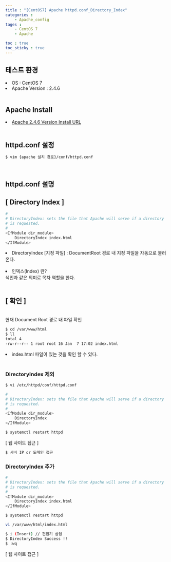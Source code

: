 ```yaml
---
title : "[CentOS7] Apache httpd.conf_Directory_Index"
categories :
    - Apache_config
tages :
    - CentOS 7
    - Apache

toc : true
toc_sticky : true
---
```


## 테스트 환경
<li>OS : CentOS 7</li>
<li>Apache Version : 2.4.6</li>
<br>

## Apache Install
<li> <a href="https://hyundo0630.github.io/install/CentOS-7-Apache-Install/"> Apache 2.4.6 Version Install URL </a></li>
<br>

## httpd.conf 설정
```bash
$ vim {apache 설치 경로}/conf/httpd.conf
```
<br>

## httpd.conf 설명

## [ Directory Index ]

```bash
#
# DirectoryIndex: sets the file that Apache will serve if a directory
# is requested.
#
<IfModule dir_module>
    DirectoryIndex index.html
</IfModule>
```
<li>DirectoryIndex [지정 파일] : DocumentRoot 경로 내 지정 파일을 자동으로 불러온다. </li><br>
<li>인덱스(Index) 란?</li>
색인과 같은 의미로 목차 역할을 한다.
<br><br>

## [ 확인 ]
<br>
현재 Document Root 경로 내 파일 확인

```bash
$ cd /var/www/html
$ ll
total 4
-rw-r--r-- 1 root root 16 Jan  7 17:02 index.html
```
<li> index.html 파일이 있는 것을 확인 할 수 있다.</li><br>

### DirectoryIndex 제외
```bash
$ vi /etc/httpd/conf/httpd.conf
```
```bash
#
# DirectoryIndex: sets the file that Apache will serve if a directory
# is requested.
#
<IfModule dir_module>
    DirectoryIndex
</IfModule>
```
```bash
$ systemctl restart httpd
```

[ 웹 사이트 접근 ]
```bash
$ 서버 IP or 도메인 접근
```

### DirectoryIndex 추가
```bash
#
# DirectoryIndex: sets the file that Apache will serve if a directory
# is requested.
#
<IfModule dir_module>
    DirectoryIndex index.html
</IfModule>
```
```bash
$ systemctl restart httpd
```
```bash
vi /var/www/html/index.html
```
```bash
$ i (Insert) // 편집기 삽입
$ DirectoryIndex Success !!
$ :wq
```

[ 웹 사이트 접근 ]
